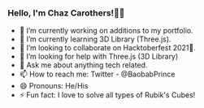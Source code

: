 ### Hello, I'm Chaz Carothers!👋🏾

- 🔭 I’m currently working on additions to my portfolio.
- 🌱 I’m currently learning 3D Library (Three.js).
- 👯 I’m looking to collaborate on Hacktoberfest 2021🙂.
- 🤔 I’m looking for help with Three.js (3D Library) 
- 💬 Ask me about anything tech related.
- 📫 How to reach me: Twitter - @BaobabPrince 
- 😄 Pronouns: He/His
- ⚡ Fun fact: I love to solve all types of Rubik's Cubes!

